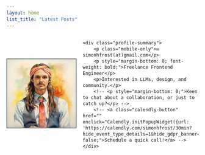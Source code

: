 ```yaml
---
layout: home
list_title: "Latest Posts"
---
```


<style>
.profile-container {
    display: flex;
    align-items: center;
    margin-bottom: 16px;
}

.profile-container img {
    border: 2px solid #778183;
    max-width: 100000px;
    margin-right: 16px;
}

.profile-summary > p:last-child {
    margin-bottom: 0px;
}

@media (max-width: 768px) {
    .profile-summary > p:last-child {
        margin-bottom: 16px;
    }

    .mobile-only {
        display: block;
    }

    .desktop-only {
        display: none;
    }

    .profile-container {
        margin-bottom: 0;
    }

    .profile-container img {
        margin: 0px;
        margin-bottom: 16px;
    }
}

.profile-container .profile-image {
    text-align: center;
}

.location-text {
  margin-bottom: 0;
}

.profile-details {
    margin-bottom: 16px;
}

@media (max-width: 768px) {
    .profile-container {
        flex-direction: column;
        align-items: center;
        text-align: center;
    }

    .profile-container div {
        margin-left: 0;
    }

    .profile-details {
        display: flex;
        flex-direction: column;
    }

    .fade-in {
      opacity: 0;
      transition: opacity 0.3s ease-out;
    }

    .fade-in.visible {
      opacity: 1;
    }

    .calendly-button {
        padding: 0px;
        margin: 0px;
    }
}
</style>

<script>
    document.addEventListener('DOMContentLoaded', () => {
    function fadeIn() {
      const image = document.getElementsByClassName('profile-image')[0];
      image.classList.add('visible');
    }

      fadeIn();
    });
</script>

<div class="profile-container">
    <div class="profile-image fade-in">
        <img height="180px" width="180px" src="/assets/profile-picture.jpg" alt="Profile Picture"/>
        <!-- <p class="location-text">Mexico City, Mexico</p> -->
    </div>

    <div class="profile-summary">
        <p class="mobile-only">✉️ simonhfrost(at)gmail.com</p>
        <p style="margin-bottom: 0; font-weight: bold;">Freelance Frontend Engineer</p>
        <p>Interested in LLMs, design, and community.</p>
        <!-- <p style="margin-bottom: 0;">Keen to chat about a collaboration, or just to catch up?</p> -->
        <!-- <a class="calendly-button" href="" onclick="Calendly.initPopupWidget({url: 'https://calendly.com/simonhfrost/30min?hide_event_type_details=1&hide_gdpr_banner=1&primary_color=ff9e00'});return false;">Schedule a quick call!</a> -->
    </div>

</div>
